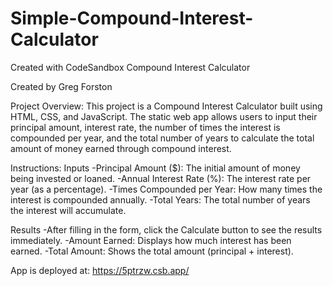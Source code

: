# Simple-Compound-Interest-Calculator
Created with CodeSandbox
Compound Interest Calculator

Created by Greg Forston

Project Overview:
This project is a Compound Interest Calculator built using HTML, CSS, and JavaScript. The static web app allows users to input their principal amount, interest rate, the number of times the interest is compounded per year, and the total number of years to calculate the total amount of money earned through compound interest.

Instructions:
Inputs
-Principal Amount ($): The initial amount of money being invested or loaned.
-Annual Interest Rate (%): The interest rate per year (as a percentage).
-Times Compounded per Year: How many times the interest is compounded annually.
-Total Years: The total number of years the interest will accumulate.

Results
-After filling in the form, click the Calculate button to see the results immediately.
-Amount Earned: Displays how much interest has been earned.
-Total Amount: Shows the total amount (principal + interest).

App is deployed at: https://5ptrzw.csb.app/
